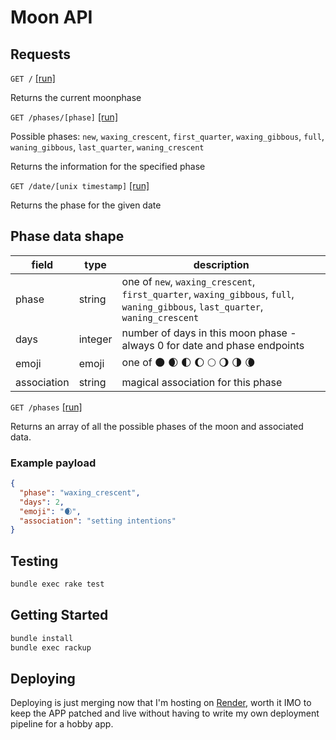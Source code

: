 # Moon API

## Requests 

`GET /` [[run]](https://moon-api.co)

Returns the current moonphase

`GET /phases/[phase]` [[run]](https://moon-api.co/phases/new)

Possible phases: `new`, `waxing_crescent`, `first_quarter`, `waxing_gibbous`, `full`, `waning_gibbous`, `last_quarter`, `waning_crescent`

Returns the information for the specified phase

`GET /date/[unix timestamp]` [[run]](https://moon-api.co/date/1689859150)

Returns the phase for the given date

## Phase data shape

| field                | type             | description                                                                                 |
|----------------------|------------------|---------------------------------------------------------------------------------------------|
| phase                | string           | one of `new`, `waxing_crescent`, `first_quarter`, `waxing_gibbous`, `full`, `waning_gibbous`, `last_quarter`, `waning_crescent` |
| days                 | integer          | number of days in this moon phase - always 0 for date and phase endpoints                   |
| emoji                | emoji            | one of 🌑 🌒 🌓 🌔 🌕 🌖 🌗 🌘                                                                 |
| association          | string           | magical association for this phase                                                          |

`GET /phases` [[run]](https://moon-api.co/phases)

Returns an array of all the possible phases of the moon and associated data. 

### Example payload

```json
{
  "phase": "waxing_crescent",
  "days": 2,
  "emoji": "🌒",
  "association": "setting intentions"
}
```


## Testing

  ```bash
  bundle exec rake test
  ```

## Getting Started

  ```bash
  bundle install
  bundle exec rackup
  ```

## Deploying

Deploying is just merging now that I'm hosting on [Render](https://render.com/), worth it IMO to keep the APP patched and live without having to write my own deployment pipeline for a hobby app. 
